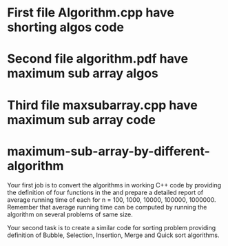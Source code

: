 # First file Algorithm.cpp have shorting algos code
# Second file algorithm.pdf have maximum sub array algos
# Third file maxsubarray.cpp have maximum sub array code

# maximum-sub-array-by-different-algorithm
Your first job is to convert the algorithms in working C++ code by providing the definition of four functions in the and prepare a detailed report of average  running time of each for n = 100, 1000, 10000, 100000, 1000000. Remember that average running time can be computed by running the algorithm on several problems of same size. 


Your second task is to create a similar code for sorting problem providing definition of Bubble, Selection, Insertion, Merge and Quick sort algorithms.
